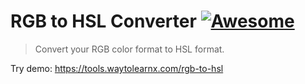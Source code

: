 # RGB to HSL Converter [![Awesome](https://cdn.rawgit.com/sindresorhus/awesome/d7305f38d29fed78fa85652e3a63e154dd8e8829/media/badge.svg)](https://github.com/sindresorhus/awesome)

>Convert your RGB color format to HSL format.

Try demo: https://tools.waytolearnx.com/rgb-to-hsl
